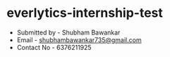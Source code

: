 # everlytics-internship-test
- Submitted by - Shubham Bawankar
- Email - shubhambawankar735@gmail.com
- Contact No - 6376211925
